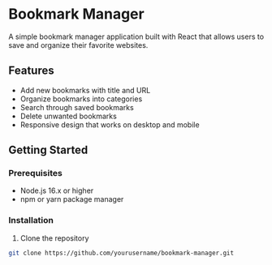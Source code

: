# Bookmark Manager

A simple bookmark manager application built with React that allows users to save and organize their favorite websites.

## Features

- Add new bookmarks with title and URL
- Organize bookmarks into categories
- Search through saved bookmarks 
- Delete unwanted bookmarks
- Responsive design that works on desktop and mobile

## Getting Started

### Prerequisites

- Node.js 16.x or higher
- npm or yarn package manager

### Installation

1. Clone the repository
```bash
git clone https://github.com/yourusername/bookmark-manager.git